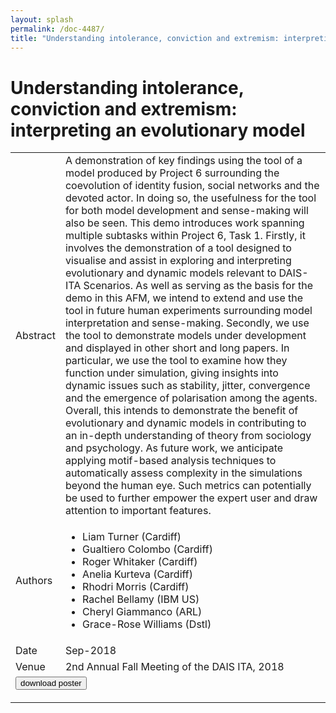 ```yaml
---
layout: splash
permalink: /doc-4487/
title: "Understanding intolerance, conviction and extremism: interpreting an evolutionary model"
---
```


# Understanding intolerance, conviction and extremism: interpreting an evolutionary model

<table>
    <tbody>
    <tr>
        <td>Abstract</td>
        <td>A demonstration of key findings using the tool of a model produced by Project 6 surrounding the coevolution of identity fusion, social networks and the devoted actor. In doing so, the usefulness for the tool for both model development and sense-making will also be seen. This demo introduces work spanning multiple subtasks within Project 6, Task 1. Firstly, it involves the demonstration of a tool designed to visualise and assist in exploring and interpreting evolutionary and dynamic models relevant to DAIS-ITA Scenarios. As well as serving as the basis for the demo in this AFM, we intend to extend and use the tool in future human experiments surrounding model interpretation and sense-making. Secondly, we use the tool to demonstrate models under development and displayed in other short and long papers. In particular, we use the tool to examine how they function under simulation, giving insights into dynamic issues such as stability, jitter, convergence and the emergence of polarisation among the agents. Overall, this intends to demonstrate the benefit of evolutionary and dynamic models in contributing to an in-depth understanding of theory from sociology and psychology. As future work, we anticipate applying motif-based analysis techniques to automatically assess complexity in the simulations beyond the human eye. Such metrics can potentially be used to further empower the expert user and draw attention to important features.</td>
    </tr>
    <tr>
        <td>Authors</td>
        <td>
            <ul>
                <li>Liam Turner (Cardiff)</li>
                <li>Gualtiero Colombo (Cardiff)</li>
                <li>Roger Whitaker (Cardiff)</li>
                <li>Anelia Kurteva (Cardiff)</li>
                <li>Rhodri Morris (Cardiff)</li>
                <li>Rachel Bellamy (IBM US)</li>
                <li>Cheryl Giammanco (ARL)</li>
                <li>Grace-Rose Williams (Dstl)</li>
            </ul>
        </td>
    </tr>
    <tr>
        <td>Date</td>
        <td>Sep-2018</td>
    </tr>
    <tr>
        <td>Venue</td>
        <td>2nd Annual Fall Meeting of the DAIS ITA, 2018</td>
    </tr>
        <tr>
            <td colspan="2">
                <form method="get" action="https://dais-ita.org/sites/default/files/2446_poster.pdf">
                    <button type="submit">download poster</button>
                </form>
            </td>
        </tr>
    </tbody>
</table>
